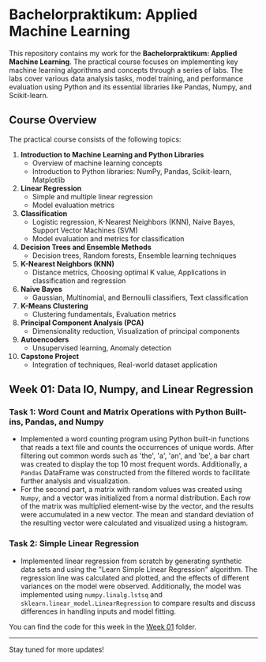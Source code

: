 # Bachelorpraktikum: Applied Machine Learning

This repository contains my work for the **Bachelorpraktikum: Applied Machine Learning**. The practical course focuses on implementing key machine learning algorithms and concepts through a series of labs. The labs cover various data analysis tasks, model training, and performance evaluation using Python and its essential libraries like Pandas, Numpy, and Scikit-learn.

## Course Overview

The practical course consists of the following topics:
1. **Introduction to Machine Learning and Python Libraries**
   - Overview of machine learning concepts
   - Introduction to Python libraries: NumPy, Pandas, Scikit-learn, Matplotlib
2. **Linear Regression**
   - Simple and multiple linear regression
   - Model evaluation metrics
3. **Classification**
   - Logistic regression, K-Nearest Neighbors (KNN), Naive Bayes, Support Vector Machines (SVM)
   - Model evaluation and metrics for classification
4. **Decision Trees and Ensemble Methods**
   - Decision trees, Random forests, Ensemble learning techniques
5. **K-Nearest Neighbors (KNN)**
   - Distance metrics, Choosing optimal K value, Applications in classification and regression
6. **Naive Bayes**
   - Gaussian, Multinomial, and Bernoulli classifiers, Text classification
7. **K-Means Clustering**
   - Clustering fundamentals, Evaluation metrics
8. **Principal Component Analysis (PCA)**
   - Dimensionality reduction, Visualization of principal components
9. **Autoencoders**
   - Unsupervised learning, Anomaly detection
10. **Capstone Project**
    - Integration of techniques, Real-world dataset application

## Week 01: Data IO, Numpy, and Linear Regression

### Task 1: Word Count and Matrix Operations with Python Built-ins, Pandas, and Numpy
- Implemented a word counting program using Python built-in functions that reads a text file and counts the occurrences of unique words. After filtering out common words such as 'the', 'a', 'an', and 'be', a bar chart was created to display the top 10 most frequent words. Additionally, a `Pandas` DataFrame was constructed from the filtered words to facilitate further analysis and visualization.
- For the second part, a matrix with random values was created using `Numpy`, and a vector was initialized from a normal distribution. Each row of the matrix was multiplied element-wise by the vector, and the results were accumulated in a new vector. The mean and standard deviation of the resulting vector were calculated and visualized using a histogram.

### Task 2: Simple Linear Regression
- Implemented linear regression from scratch by generating synthetic data sets and using the "Learn Simple Linear Regression" algorithm. The regression line was calculated and plotted, and the effects of different variances on the model were observed. Additionally, the model was implemented using `numpy.linalg.lstsq` and `sklearn.linear_model.LinearRegression` to compare results and discuss differences in handling inputs and model fitting.

You can find the code for this week in the [Week 01](./Week_01) folder.

---

Stay tuned for more updates!
